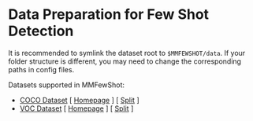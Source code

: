 # Data Preparation for Few Shot Detection

It is recommended to symlink the dataset root to `$MMFEWSHOT/data`.
If your folder structure is different, you may need to change the corresponding paths in config files.

Datasets supported in MMFewShot:
- [COCO Dataset](coco/README.md) \[ [Homepage](https://cocodataset.org/#home) \] \[ [Split](http://dl.yf.io/fs-det/datasets/cocosplit/) \]
- [VOC Dataset](voc/README.md) \[ [Homepage](http://host.robots.ox.ac.uk/pascal/VOC/) \] \[ [Split](http://dl.yf.io/fs-det/datasets/vocsplit/) \]
